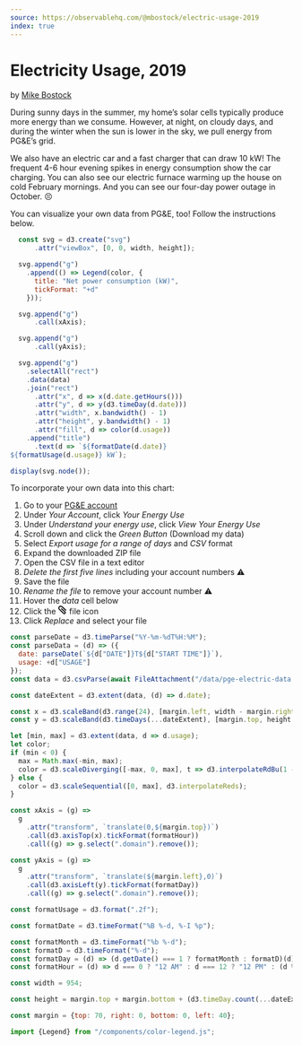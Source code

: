 ```yaml
---
source: https://observablehq.com/@mbostock/electric-usage-2019
index: true
---
```


# Electricity Usage, 2019

<p class=author>by <a href="https://observablehq.com/@mbostock">Mike Bostock</a></p>

During sunny days in the summer, my home’s solar cells typically produce more energy than we consume. However, at night, on cloudy days, and during the winter when the sun is lower in the sky, we pull energy from PG&E’s grid.

We also have an electric car and a fast charger that can draw 10 kW! The frequent 4-6 hour evening spikes in energy consumption show the car charging. You can also see our electric furnace warming up the house on cold February mornings. And you can see our four-day power outage in October. 😣

You can visualize your own data from PG&E, too! Follow the instructions below.

```js
  const svg = d3.create("svg")
      .attr("viewBox", [0, 0, width, height]);

  svg.append("g")
    .append(() => Legend(color, {
      title: "Net power consumption (kW)",
      tickFormat: "+d"
    }));

  svg.append("g")
      .call(xAxis);

  svg.append("g")
      .call(yAxis);

  svg.append("g")
    .selectAll("rect")
    .data(data)
    .join("rect")
      .attr("x", d => x(d.date.getHours()))
      .attr("y", d => y(d3.timeDay(d.date)))
      .attr("width", x.bandwidth() - 1)
      .attr("height", y.bandwidth() - 1)
      .attr("fill", d => color(d.usage))
    .append("title")
      .text(d => `${formatDate(d.date)}
${formatUsage(d.usage)} kW`);

display(svg.node());
```

To incorporate your own data into this chart:

1. Go to your [PG&E account](https://pge.com)
2. Under _Your Account_, click _Your Energy Use_
3. Under _Understand your energy use_, click _View Your Energy Use_
4. Scroll down and click the _Green Button_ (Download my data)
5. Select _Export usage for a range of days_ and _CSV_ format
6. Expand the downloaded ZIP file
7. Open the CSV file in a text editor
8. _Delete the first five lines_ including your account numbers ⚠️
9. Save the file
10. _Rename the file_ to remove your account number ⚠️
11. Hover the _data_ cell below
12. Click the <svg width="16" height="16" viewBox="0 0 16 16" fill="none" stroke-width="2"><path d="M7.19855 2.52175L7.88131 1.79111L7.19855 2.52175ZM12.6 11.7764L13.2581 11.0234L12.6 11.7764ZM5.34191 6.76078L11.9419 12.5293L13.2581 11.0234L6.65809 5.2549L5.34191 6.76078ZM10.8958 13.6864L3.35462 6.63385L1.98852 8.09459L9.52965 15.1472L10.8958 13.6864ZM6.51578 3.25238L13.8172 10.0755L15.1828 8.61419L7.88131 1.79111L6.51578 3.25238ZM3.08395 3.55474C3.91017 2.45311 5.50967 2.31219 6.51578 3.25238L7.88131 1.79111C6.0058 0.0384695 3.02413 0.301162 1.48395 2.35474L3.08395 3.55474ZM3.35462 6.63385C2.49183 5.82695 2.37516 4.49978 3.08395 3.55474L1.48395 2.35474C0.162683 4.11642 0.380169 6.59044 1.98852 8.09459L3.35462 6.63385ZM11.993 13.6551C11.6977 13.9647 11.2082 13.9786 10.8958 13.6864L9.52965 15.1472C10.6432 16.1886 12.3878 16.1388 13.4402 15.0356L11.993 13.6551ZM11.9419 12.5293C12.2764 12.8216 12.2996 13.3337 11.993 13.6551L13.4402 15.0356C14.5328 13.8903 14.4499 12.0651 13.2581 11.0234L11.9419 12.5293Z" fill="currentColor"></path></svg> file icon
13. Click _Replace_ and select your file

```js echo
const parseDate = d3.timeParse("%Y-%m-%dT%H:%M");
const parseData = (d) => ({
  date: parseDate(`${d["DATE"]}T${d["START TIME"]}`),
  usage: +d["USAGE"]
});
const data = d3.csvParse(await FileAttachment("/data/pge-electric-data.csv").text(), parseData);
```

```js echo
const dateExtent = d3.extent(data, (d) => d.date);
```

```js echo
const x = d3.scaleBand(d3.range(24), [margin.left, width - margin.right]).round(true);
const y = d3.scaleBand(d3.timeDays(...dateExtent), [margin.top, height - margin.bottom]).round(true);

let [min, max] = d3.extent(data, d => d.usage);
let color;
if (min < 0) {
  max = Math.max(-min, max);
  color = d3.scaleDiverging([-max, 0, max], t => d3.interpolateRdBu(1 - t));
} else {
  color = d3.scaleSequential([0, max], d3.interpolateReds);
}
```

```js echo
const xAxis = (g) =>
  g
    .attr("transform", `translate(0,${margin.top})`)
    .call(d3.axisTop(x).tickFormat(formatHour))
    .call((g) => g.select(".domain").remove());
```

```js echo
const yAxis = (g) =>
  g
    .attr("transform", `translate(${margin.left},0)`)
    .call(d3.axisLeft(y).tickFormat(formatDay))
    .call((g) => g.select(".domain").remove());
```

```js echo
const formatUsage = d3.format(".2f");
```

```js echo
const formatDate = d3.timeFormat("%B %-d, %-I %p");
```

```js echo
const formatMonth = d3.timeFormat("%b %-d");
const formatD = d3.timeFormat("%-d");
const formatDay = (d) => (d.getDate() === 1 ? formatMonth : formatD)(d);
const formatHour = (d) => d === 0 ? "12 AM" : d === 12 ? "12 PM" : (d % 12) + "";
```

```js echo
const width = 954;
```

```js echo
const height = margin.top + margin.bottom + (d3.timeDay.count(...dateExtent) + 1) * 10;
```

```js echo
const margin = {top: 70, right: 0, bottom: 0, left: 40};
```

```js echo
import {Legend} from "/components/color-legend.js";
```
